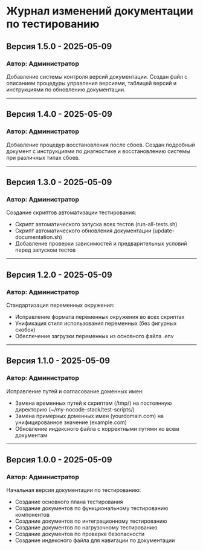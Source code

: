 # Журнал изменений документации по тестированию

## Версия 1.5.0 - 2025-05-09

### Автор: Администратор

Добавление системы контроля версий документации. Создан файл с описанием процедуры управления версиями, таблицей версий и инструкциями по обновлению документации.

---

## Версия 1.4.0 - 2025-05-09

### Автор: Администратор

Добавление процедур восстановления после сбоев. Создан подробный документ с инструкциями по диагностике и восстановлению системы при различных типах сбоев.

---

## Версия 1.3.0 - 2025-05-09

### Автор: Администратор

Создание скриптов автоматизации тестирования:
- Скрипт автоматического запуска всех тестов (run-all-tests.sh)
- Скрипт автоматического обновления документации (update-documentation.sh)
- Добавление проверки зависимостей и предварительных условий перед запуском тестов

---

## Версия 1.2.0 - 2025-05-09

### Автор: Администратор

Стандартизация переменных окружения:
- Исправление формата переменных окружения во всех скриптах
- Унификация стиля использования переменных (без фигурных скобок)
- Обеспечение загрузки переменных из основного файла .env

---

## Версия 1.1.0 - 2025-05-09

### Автор: Администратор

Исправление путей и согласование доменных имен:
- Замена временных путей к скриптам (/tmp/) на постоянную директорию (~/my-nocode-stack/test-scripts/)
- Замена примерных доменных имен (yourdomain.com) на унифицированное значение (example.com)
- Обновление индексного файла с корректными путями ко всем документам

---

## Версия 1.0.0 - 2025-05-09

### Автор: Администратор

Начальная версия документации по тестированию:
- Создание основного плана тестирования
- Создание документов по функциональному тестированию компонентов
- Создание документов по интеграционному тестированию
- Создание документов по нагрузочному тестированию
- Создание документов по проверке безопасности
- Создание индексного файла для навигации по документации
